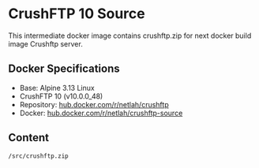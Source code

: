 # CrushFTP 10 Source

This intermediate docker image contains crushftp.zip for next docker build image Crushftp server.

## Docker Specifications

- Base: Alpine 3.13 Linux
- CrushFTP 10 (v10.0.0_48)
- Repository: [hub.docker.com/r/netlah/crushftp](hub.docker.com/r/netlah/crushftp)
- Docker: [hub.docker.com/r/netlah/crushftp-source](hub.docker.com/r/netlah/crushftp-source)

## Content

```
/src/crushftp.zip
```
